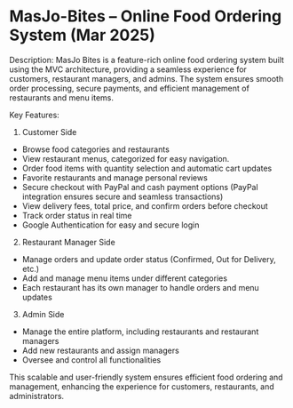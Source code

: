 # MasJo-Bites – Online Food Ordering System (Mar 2025)

Description: 
MasJo Bites is a feature-rich online food ordering system built using the MVC architecture, providing a seamless experience for customers, restaurant managers, and admins. The system ensures smooth order processing, secure payments, and efficient management of restaurants and menu items.  

Key Features: 

1) Customer Side
- Browse food categories and restaurants
- View restaurant menus, categorized for easy navigation.
- Order food items with quantity selection and automatic cart updates  
- Favorite restaurants and manage personal reviews  
- Secure checkout with PayPal and cash payment options (PayPal integration ensures secure and seamless transactions)
- View delivery fees, total price, and confirm orders before checkout  
- Track order status in real time  
- Google Authentication for easy and secure login  

2) Restaurant Manager Side
- Manage orders and update order status (Confirmed, Out for Delivery, etc.)  
- Add and manage menu items under different categories  
- Each restaurant has its own manager to handle orders and menu updates  

3) Admin Side 
- Manage the entire platform, including restaurants and restaurant managers  
- Add new restaurants and assign managers  
- Oversee and control all functionalities  

This scalable and user-friendly system ensures efficient food ordering and management, enhancing the experience for customers, restaurants, and administrators.
